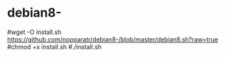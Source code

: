 # debian8-

#wget -O install.sh https://github.com/nopparatr/debian8-/blob/master/debian8.sh?raw=true
#chmod +x install.sh
#./install.sh
